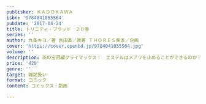 ```yaml
---
publisher: ＫＡＤＯＫＡＷＡ
isbn: '9784041055564'
pubdate: '2017-04-24'
title: トリニティ・ブラッド　２０巻
series: ''
author: 九条キヨ／著 吉田直／原著 ＴＨＯＲＥＳ柴本／企画
cover: 'https://cover.openbd.jp/9784041055564.jpg'
volume: ''
description: 茨の宝冠編クライマックス！　エステルはメアリを止めることができるのか？
price: '420'
genre: ''
target: 雑誌扱い
format: コミック
content: コミックス・劇画

---
```

